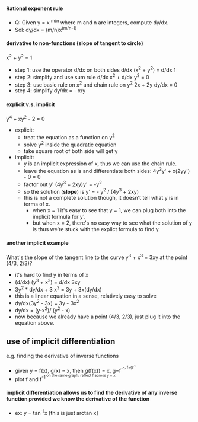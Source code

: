 #### Rational exponent rule
* Q: Given y = x <sup>m/n</sup> where m and n are integers, compute dy/dx.
* Sol: dy/dx = (m/n)x<sup>(m/n-1)</sup>

#### derivative to non-functions (slope of tangent to circle)

x<sup>2</sup> + y<sup>2</sup> = 1

* step 1: use the operator d/dx on both sides
    d/dx (x<sup>2</sup> + y<sup>2</sup>) = d/dx 1
* step 2: simplify and use sum rule
    d/dx x<sup>2</sup> + d/dx y<sup>2</sup> = 0
* step 3: use basic rule on x<sup>2</sup> and chain rule on y<sup>2</sup>
    2x + 2y dy/dx = 0
* step 4: simplify
    dy/dx = - x/y

#### explicit v.s. implicit 
y<sup>4</sup> + xy<sup>2</sup> - 2 = 0

* explicit: 
    * treat the equation as a function on y<sup>2</sup>
    * solve y<sup>2</sup> inside the quadratic equation
    * take square root of both side will get y
* implicit: 
    * y is an implicit expression of x, thus we can use the chain rule.
    * leave the equation as is and differentiate both sides:
    4y<sup>3</sup>y' + x(2yy') - 0 = 0
    * factor out y'
        (4y<sup>3</sup> + 2xy)y' = -y<sup>2</sup>
    * so the solution (**slope**) is 
        y' = - y<sup>2</sup> / (4y<sup>3</sup> + 2xy)
    * this is not a complete solution though, it doesn't tell what y is in terms of x. 
        * when x = 1 it's easy to see that y = 1, we can plug both into the implicit formula for y'.
        * but when x = 2, there's no easy way to see what the solution of y is thus we're stuck with the explict formula to find y. 
    
#### another implicit example
What's the slope of the tangent line to the curve y<sup>3</sup> + x<sup>3</sup> = 3xy at the point (4/3, 2/3)? 
* it's hard to find y in terms of x
* (d/dx) (y<sup>3</sup> + x<sup>3</sup>) = d/dx 3xy
* 3y<sup>2</sup> * dy/dx + 3 x<sup>2</sup> = 3y + 3x(dy/dx)
* this is a linear equation in a sense, relatively easy to solve
* dy/dx(3y<sup>2</sup> - 3x) = 3y - 3x<sup>2</sup>
* dy/dx = (y-x<sup>2</sup>)/ (y<sup>2</sup> - x)
* now because we already have a point (4/3, 2/3), just plug it into the equation above.

## use of implicit differentiation
e.g. finding the derivative of inverse functions
* given y = f(x), g(x) = x, then g(f(x)) = x, g=f<sup>-1<sup>, f=g<sup>-1<sup>
* plot f and f<sup>-1<sup> on the same graph: reflect f across y = x

#### implicit differentiation allows us to find the derivative of any inverse function provided we know the derivative of the function
* ex: y = tan<sup>-1</sup>x [this is just arctan x]
